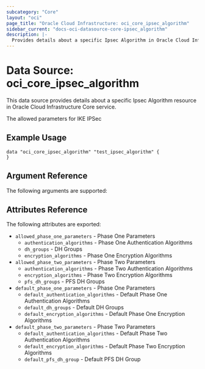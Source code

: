 ```yaml
---
subcategory: "Core"
layout: "oci"
page_title: "Oracle Cloud Infrastructure: oci_core_ipsec_algorithm"
sidebar_current: "docs-oci-datasource-core-ipsec_algorithm"
description: |-
  Provides details about a specific Ipsec Algorithm in Oracle Cloud Infrastructure Core service
---
```


# Data Source: oci_core_ipsec_algorithm
This data source provides details about a specific Ipsec Algorithm resource in Oracle Cloud Infrastructure Core service.

The allowed parameters for IKE IPSec


## Example Usage

```hcl
data "oci_core_ipsec_algorithm" "test_ipsec_algorithm" {
}
```

## Argument Reference

The following arguments are supported:



## Attributes Reference

The following attributes are exported:

* `allowed_phase_one_parameters` - Phase One Parameters
	* `authentication_algorithms` - Phase One Authentication Algorithms
	* `dh_groups` - DH Groups
	* `encryption_algorithms` - Phase One Encryption Algorithms
* `allowed_phase_two_parameters` - Phase Two Parameters
	* `authentication_algorithms` - Phase Two Authentication Algorithms
	* `encryption_algorithms` - Phase Two Encryption Algorithms
	* `pfs_dh_groups` - PFS DH Groups
* `default_phase_one_parameters` - Phase One Parameters
	* `default_authentication_algorithms` - Default Phase One Authentication Algorithms
	* `default_dh_groups` - Default DH Groups
	* `default_encryption_algorithms` - Default Phase One Encryption Algorithms
* `default_phase_two_parameters` - Phase Two Parameters
	* `default_authentication_algorithms` - Default Phase Two Authentication Algorithms
	* `default_encryption_algorithms` - Default Phase Two Encryption Algorithms
	* `default_pfs_dh_group` - Default PFS DH Group

